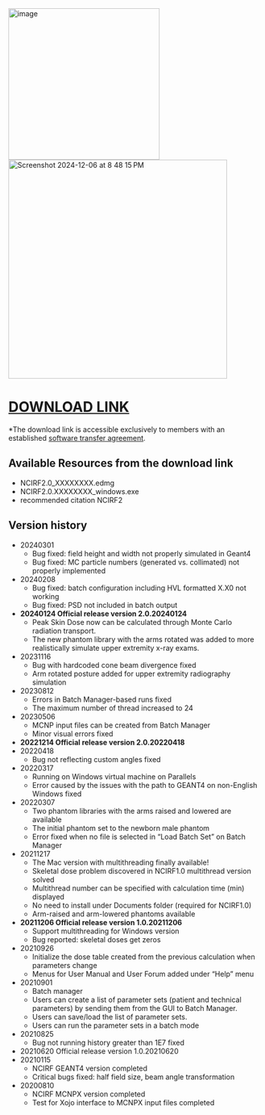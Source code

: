 <img width="300" alt="image" src="https://user-images.githubusercontent.com/22055904/233450972-15856234-7bf7-4035-9e56-cdd239c9d07d.png">

<img width="434" alt="Screenshot 2024-12-06 at 8 48 15 PM" src="https://github.com/user-attachments/assets/52933706-7b42-484f-a540-0d7cc45aaead">

# [DOWNLOAD LINK](https://nih-my.sharepoint.com/:f:/r/personal/leechoonsik_nih_gov/Documents/ncidoseshare/NCIRF?csf=1&web=1&e=BDRfxZ)
*The download link is accessible exclusively to members with an established [software transfer agreement](https://dceg.cancer.gov/tools/radiation-dosimetry-tools/ncidose-software-transfer-agreement.pdf).

## Available Resources from the download link
- NCIRF2.0_XXXXXXXX.edmg
- NCIRF2.0.XXXXXXXX_windows.exe
- recommended citation NCIRF2

## Version history
- 20240301
  - Bug fixed: field height and width not properly simulated in Geant4
  - Bug fixed: MC particle numbers (generated vs. collimated) not properly implemented 
- 20240208
  - Bug fixed: batch configuration including HVL formatted X.X0 not working
  - Bug fixed: PSD not included in batch output
- **20240124 Official release version 2.0.20240124**  
  - Peak Skin Dose now can be calculated through Monte Carlo radiation transport.
  - The new phantom library with the arms rotated was added to more realistically simulate upper extremity x-ray exams.
- 20231116
  - Bug with hardcoded cone beam divergence fixed
  - Arm rotated posture added for upper extremity radiography simulation
- 20230812
  - Errors in Batch Manager-based runs fixed
  - The maximum number of thread increased to 24 
- 20230506
  - MCNP input files can be created from Batch Manager
  - Minor visual errors fixed
- **20221214 Official release version 2.0.20220418**
- 20220418
  - Bug not reflecting custom angles fixed
- 20220317
  - Running on Windows virtual machine on Parallels
  - Error caused by the issues with the path to GEANT4 on non-English Windows fixed
- 20220307
  - Two phantom libraries with the arms raised and lowered are available
  - The initial phantom set to the newborn male phantom
  - Error fixed when no file is selected in “Load Batch Set” on Batch Manager
- 20211217
  - The Mac version with multithreading finally available!
  - Skeletal dose problem discovered in NCIRF1.0 multithread version solved
  - Multithread number can be specified with calculation time (min) displayed
  - No need to install under Documents folder (required for NCIRF1.0)
  - Arm-raised and arm-lowered phantoms available
- **20211206 Official release version 1.0.20211206**
  - Support multithreading for Windows version
  - Bug reported: skeletal doses get zeros
- 20210926
  - Initialize the dose table created from the previous calculation when parameters change
  - Menus for User Manual and User Forum added under “Help” menu
- 20210901
  - Batch manager
  - Users can create a list of parameter sets (patient and technical parameters) by sending them from the GUI to Batch Manager.
  - Users can save/load the list of parameter sets.
  - Users can run the parameter sets in a batch mode
- 20210825
  - Bug not running history greater than 1E7 fixed
- 20210620 Official release version 1.0.20210620
- 20210115
  - NCIRF GEANT4 version completed
  - Critical bugs fixed: half field size, beam angle transformation
- 20200810
  - NCIRF MCNPX version completed
  - Test for Xojo interface to MCNPX input files completed 
